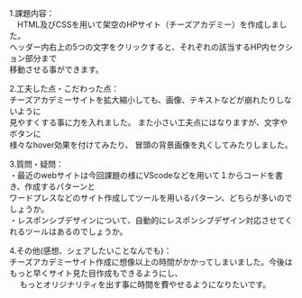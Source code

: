 1.課題内容：<br>
　HTML及びCSSを用いて架空のHPサイト（チーズアカデミー）を作成しました。<br> 
  ヘッダー内右上の5つの文字をクリックすると、それぞれの該当するHP内セクション部分まで<br>
  移動させる事ができます。<br>

2.工夫した点・こだわった点：<br>
 チーズアカデミーサイトを拡大縮小しても、画像、テキストなどが崩れたりしないように<br>
 見やすくする事に力を入れました。 また小さい工夫点にはなりますが、文字やボタンに<br>
 様々なhover効果を付けてみたり、 冒頭の背景画像を丸くしてみたりしました。<br>

3.質問・疑問： <br>
・最近のwebサイトは今回課題の様にVScodeなどを用いて１からコードを書き、作成するパターンと<br>
 ワードプレスなどのサイト作成してツールを用いるパターン、どちらが多いのでしょうか。<br>
・レスポンシブデザインについて、自動的にレスポンシブデザイン対応させてくれるツールはあるのでしょうか。<br>

4.その他(感想、シェアしたいことなんでも)：<br>
 チーズアカデミーサイト作成に想像以上の時間がかかってしまいました。今後はもっと早くサイト見た目作成もできるようにし、<br> 　
 もっとオリジナリティを出す事に時間を費やせるようになりたいです。
